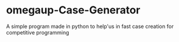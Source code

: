 # omegaup-Case-Generator
A simple program made in python to help'us in fast case creation for competitive programming
